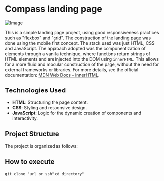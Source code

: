 # Compass landing page

![Image](https://github.com/user-attachments/assets/ca18c24f-91dd-4cf9-b53a-a5fa431fbdd4)

This is a simple landing page project, using good responsiveness practices such as "flexbox" and "grid". The construction of the landing page was done using the mobile first concept. The stack used was just HTML, CSS and JavaScript. The approach adopted was the componentization of elements through a vanilla technique, where functions return strings of HTML elements and are injected into the DOM using `innerHTML`. This allows for a more fluid and modular construction of the page, without the need for external frameworks or libraries. For more details, see the official documentation: [MDN Web Docs - innerHTML](https://developer.mozilla.org/en-US/docs/Web/API/Element/innerHTML).

## Technologies Used

- **HTML**: Structuring the page content.
- **CSS**: Styling and responsive design.
- **JavaScript**: Logic for the dynamic creation of components and interactivity.

## Project Structure

The project is organized as follows:

## How to execute 

`` git clone "url or ssh" ``
``cd directory" ``
